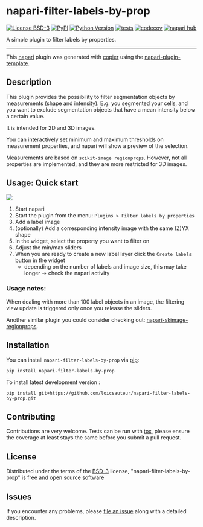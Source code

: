 # napari-filter-labels-by-prop

[![License BSD-3](https://img.shields.io/pypi/l/napari-filter-labels-by-prop.svg?color=green)](https://github.com/loicsauteur/napari-filter-labels-by-prop/raw/main/LICENSE)
[![PyPI](https://img.shields.io/pypi/v/napari-filter-labels-by-prop.svg?color=green)](https://pypi.org/project/napari-filter-labels-by-prop)
[![Python Version](https://img.shields.io/pypi/pyversions/napari-filter-labels-by-prop.svg?color=green)](https://python.org)
[![tests](https://github.com/loicsauteur/napari-filter-labels-by-prop/workflows/tests/badge.svg)](https://github.com/loicsauteur/napari-filter-labels-by-prop/actions)
[![codecov](https://codecov.io/gh/loicsauteur/napari-filter-labels-by-prop/branch/main/graph/badge.svg)](https://codecov.io/gh/loicsauteur/napari-filter-labels-by-prop)
[![napari hub](https://img.shields.io/endpoint?url=https://api.napari-hub.org/shields/napari-filter-labels-by-prop)](https://napari-hub.org/plugins/napari-filter-labels-by-prop)

A simple plugin to filter labels by properties.

----------------------------------

This [napari] plugin was generated with [copier] using the [napari-plugin-template].

<!--
Don't miss the full getting started guide to set up your new package:
https://github.com/napari/napari-plugin-template#getting-started

and review the napari docs for plugin developers:
https://napari.org/stable/plugins/index.html
-->
## Description

This plugin provides the possibility to filter segmentation objects by measurements
(shape and intensity). E.g. you segmented your cells, and you want to exclude segmentation objects
that have a mean intensity below a certain value.

It is intended for 2D and 3D images.

You can interactively set minimum and maximum thresholds on measurement properties, and
napari will show a preview of the selection.

Measurements are based on `scikit-image regionprops`. However, not all properties are
implemented, and they are more restricted for 3D images.

## Usage: Quick start

![](https://github.com/loicsauteur/napari-filter-labels-by-prop/blob/main/resources/preview_filter_labels.gif)

1. Start napari
2. Start the plugin from the menu: `Plugins > Filter labels by properties`
3. Add a label image
4. (optionally) Add a corresponding intensity image with the same (Z)YX shape
5. In the widget, select the property you want to filter on
6. Adjust the min/max sliders
7. When you are ready to create a new label layer click the `Create labels` button in the widget
   - depending on the number of labels and image size, this may take longer -> check the napari activity

### Usage notes:

When dealing with more than 100 label objects in an image, the filtering view update is
triggered only once you release the sliders.

Another similar plugin you could consider checking out:
[napari-skimage-regionprops](https://www.napari-hub.org/plugins/napari-skimage-regionprops).


<!--
         ## TODO: add feature measurement also to layer.features?
-->
## Installation

You can install `napari-filter-labels-by-prop` via [pip]:

    pip install napari-filter-labels-by-prop


To install latest development version :

    pip install git+https://github.com/loicsauteur/napari-filter-labels-by-prop.git

<!--
Install Test dependencies
    `pip install -e ".[testing]"`
-->

## Contributing

Contributions are very welcome. Tests can be run with [tox], please ensure
the coverage at least stays the same before you submit a pull request.

## License

Distributed under the terms of the [BSD-3] license,
"napari-filter-labels-by-prop" is free and open source software

## Issues

If you encounter any problems, please [file an issue] along with a detailed description.

[napari]: https://github.com/napari/napari
[copier]: https://copier.readthedocs.io/en/stable/
[@napari]: https://github.com/napari
[MIT]: http://opensource.org/licenses/MIT
[BSD-3]: http://opensource.org/licenses/BSD-3-Clause
[GNU GPL v3.0]: http://www.gnu.org/licenses/gpl-3.0.txt
[GNU LGPL v3.0]: http://www.gnu.org/licenses/lgpl-3.0.txt
[Apache Software License 2.0]: http://www.apache.org/licenses/LICENSE-2.0
[Mozilla Public License 2.0]: https://www.mozilla.org/media/MPL/2.0/index.txt
[napari-plugin-template]: https://github.com/napari/napari-plugin-template

[file an issue]: https://github.com/loicsauteur/napari-filter-labels-by-prop/issues

[napari]: https://github.com/napari/napari
[tox]: https://tox.readthedocs.io/en/latest/
[pip]: https://pypi.org/project/pip/
[PyPI]: https://pypi.org/
